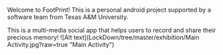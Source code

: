Welcome to FootPrint!
This is a personal android project supported by a software team from Texas A&M University.

This is a multi-media social app that helps users to record and share their precious memory!
![Alt text](LockDown/tree/master/exhibition/Main Activity.jpg?raw=true "Main Activity")
